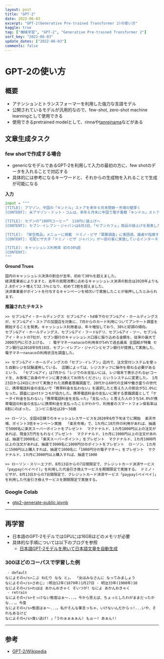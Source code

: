 ```yaml
---
layout: post
title: "GPT-2"
date: 2022-06-03
excerpt: "GPT-2(Generative Pre-trained Transformer 2)の使い方"
kaggle: true
tag: ["機械学習", "GPT-2", "Generative Pre-trained Transformer 2"]
sort_key: "2022-06-03"
update_dates: ["2022-06-03"]
comments: false
---
```


# GPT-2の使い方

## 概要
 - アテンションとトランスフォーマーを利用した強力な言語モデル
 - 公開されているモデルが汎用的なので、few-shot, zero-shot machine learningとして使用できる
 - 使用できるpretrained modelとして、rinnaや[tanreinama](https://github.com/tanreinama/gpt2-japanese)などがある

## 文章生成タスク

### few shotで作成する場合
 - genericなモデルであるGPT-2を利用して入力の最初の方に、few shotのデータを入れることで対応する
 - 具体的には参考になるキーワードと、それからの生成物を入れることで生成が可能になる

**入力**
```python
input = """
[TITLE]: アマゾン、中国の「キンドル」ストアを来年６月末閉鎖－市場の壁厚く
[CONTENT]: 米アマゾン・ドット・コムは、来年６月末に中国で電子書籍「キンドル」ストアを閉鎖する。現地ライバル企業の壁は厚く、中国市場に大きく食い込めなかった。アマゾンの広報担当者は電子メールで配布した資料で、2023年６月30日に中国のキンドルストアを停止すると説明。キンドルリーダーのサポートは継続、あるいは今年１月以後の機器購入については返金に応じるとした。 

[TITLE]: セブンの“100円コーヒー”　110円に値上げへ
[CONTENT]: セブン‐イレブン・ジャパンは6月3日、「セブンカフェ」商品の値上げを発表した。対象は“100円コーヒー”として親しまれていたレギュラーサイズのホットコーヒー、アイスコーヒーなど。7月4日から順次変更する。

[TITLE]: 「架空商品」メニューに掲載　ドミノ・ピザ「需要調査」に客困惑、識者が指摘する改善点
[CONTENT]: 宅配ピザ大手「ドミノ・ピザ ジャパン」が一部の客に実施しているインターネット調査が、消費者視点に欠けているとしてひんしゅくを買っている。

[TITLE]: キャッシュレス利用率 初の30%超
[CONTENT]: 
"""
```

**Ground Trues**
```text
国内のキャッシュレス決済の割合が去年、初めて30％を超えました。
経済産業省によりますと、去年の民間消費に占めるキャッシュレス決済の割合は2020年よりも2.8ポイント増えて32.5％となり、初めて3割を超えました。
決済事業者がポイントを付与するキャンペーンを相次いで実施したことが後押ししたとみられます。
```

**推論されたテキスト**  
```
>> セブン&アイ・ホールディングス セブン&アイ・hd傘下のセブン&アイ・ホールディングスが、セブン&アイ・ストアの加盟店を対象に、7月からのカード利用についてアンケート調査を開始することを発表。キャッシュレス利用者は、年々増加しており、38%と好調の傾向。   セブン&アイ・ホールディングス、セブン&アイ・フード&デリ、セブン&アイ・ツー、セブン&アイ・ネットの7社が、セブン銀行のキャッシュレス口座に振り込める金額を、従来の最大で2000万円に引き上げる。 : 電子マネーnanacoの利用率が54%で過去最高 全国紙が特集 セブン銀行は2018年9月18日、セブン-イレブン・ジャパンとセブン銀行が提携して実施した、電子マネーnanacoの利用状況を調査した。

>> セブン&アイ・ホールディングスの「セブン-イレブン」店内で、注文受付システムを使った自動レジを試験運用している。 店舗によっては、レジスタッフに操作を尋ねる必要があるという。 「セブン&アイ」は7月から「レジでのお支払いには、レジ端末で表示されるqrコードを、お客様ご自身のサインに書き換えてお持ちください」というシステムに変更した。 1月23日から24日にかけて実施された消費者意識調査で、20代から60代の主婦や働き盛りの世代に、携帯電話料金の支払いで「携帯料金を払わない」を選択したと答えた人の割合が51.0%になった。調査にはnttドコモが協力した。携帯電話料金の支払いに関する意識調査として「ケータイ料金を払わない」「携帯電話料金を支払った」「支払った」と答えた人のうち54.0%が携帯電話の料金の支払いに携帯料金を支払ったことがわかり、利用者のスマートフォン保有率は8割にのぼった。 コンビニ各社は20〜30歳

>> ローソン、全国4店舗でのキャッシュレスサービスを2020年6月下旬までに開始  楽天市場、ポイント3倍キャンペーン実施  「楽天市場」で、1カ月に10万件の利用があれば、抽選で5000名に楽天スーパーポイントをプレゼント  マクドナルド、1カ月1000円以上の注文があれば、現金3万円をもれなくプレゼント  マクドナルド、1カ月に1000円以上の注文があれば、抽選で2000名に「楽天スーパーポイント」をプレゼント  マクドナルド、1カ月1000円以上の注文があれば、抽選で3000名に1000円分のポイントをプレゼント  ローソン、1カ月に1500円以上購入すれば、抽選で1000名に「1000円分の電子マネー」をプレゼント  マクドナルド、1カ月に3000円以上購入すれば、抽選で1000

>> ローソン・スリーエフが、8月13日からの7日間限定で、クレジットカード決済サービス「paypay(ペイペイ)」を利用した代金引き換えサービスを期間限定で実施する。 ドミノ・ピザが、8月13日からの7日間限定で、クレジットカード決済サービス「paypay(ペイペイ)」を利用した代金引き換えサービスを期間限定で実施する。
```

### Google Colab
 - [gtp2-generate-public.ipynb](https://colab.research.google.com/drive/1O-pZbimbgy-wU4mI2yzNzX4aDntpgA78?usp=sharing)

---

## 再学習
 - 日本語のGPT-2モデルではGPUには16GBほどのメモリが必要
 - 具体的な手順については以下のブログを参照
   - [日本語GPT-2モデルを用いて日本語文章を自動生成](https://qiita.com/kakkie/items/42df32ea59141b291e86)

### 300ほどのコーパスで学習した例

```text
 - default
なによその</s>こぶ ねむり なな と」。 「女はみなさんに なってみましょう
なによその</s>さめじ』:明治12年(1879年)1月27日 - 明治33年(1900年)10
なによその</s>わはは あかんおきゃく そいつが! なによ あかんおきゃく
 - retrain
なによその</s>そっけない態度はぁ～...。今から思えば、ちょっとしたわがままだったかな...。今度
なによその</s>態度はぁ～...。私がそんな事言っちゃ、いけないんだからっ!...いや、それもあるけど
なによその</s>食い逃げ! 」「うわぁぁぁぁん! もぉー! あぁん!! 
```

---

## 参考
 - [GPT-2/Wikipedia](https://en.wikipedia.org/wiki/GPT-2)
